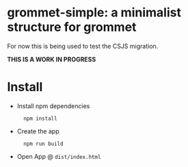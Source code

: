 # grommet-simple: a minimalist structure for grommet

For now this is being used to test the CSJS migration.

**THIS IS A WORK IN PROGRESS**

# Install

* Install npm dependencies
  ```
    npm install
  ```

* Create the app

  ```
    npm run build
  ```

* Open App @ `dist/index.html`
